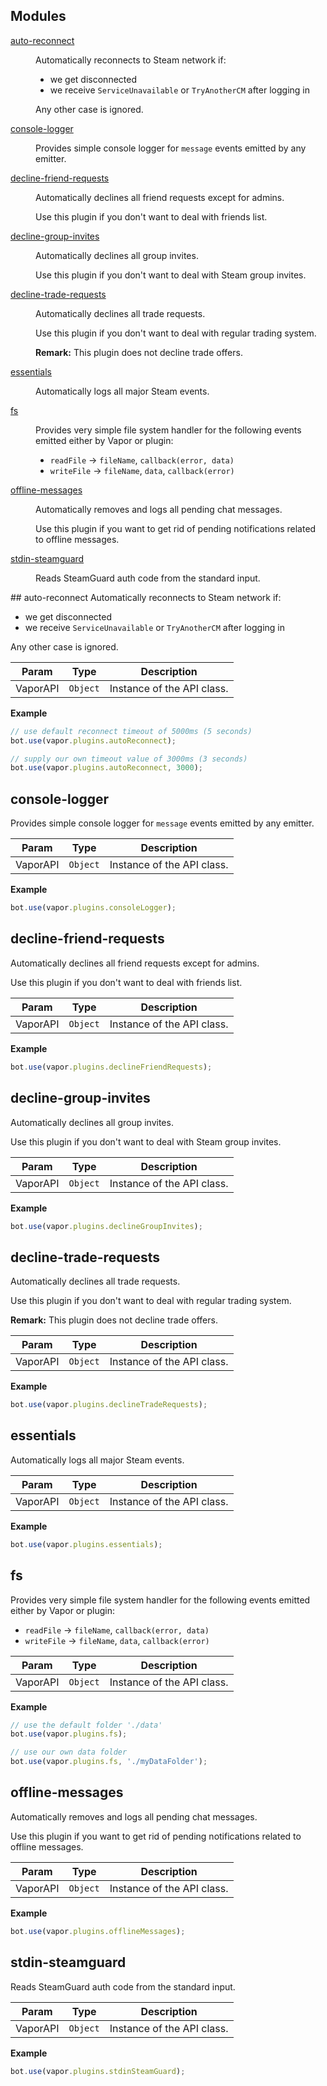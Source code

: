 ## Modules
<dl>
<dt><a href="#module_auto-reconnect">auto-reconnect</a></dt>
<dd><p>Automatically reconnects to Steam network if:</p>
<ul>
<li>we get disconnected</li>
<li>we receive <code>ServiceUnavailable</code> or <code>TryAnotherCM</code> after logging in</li>
</ul>
<p>Any other case is ignored.</p>
</dd>
<dt><a href="#module_console-logger">console-logger</a></dt>
<dd><p>Provides simple console logger for <code>message</code> events emitted by any emitter.</p>
</dd>
<dt><a href="#module_decline-friend-requests">decline-friend-requests</a></dt>
<dd><p>Automatically declines all friend requests except for admins.</p>
<p>Use this plugin if you don&#39;t want to deal with friends list.</p>
</dd>
<dt><a href="#module_decline-group-invites">decline-group-invites</a></dt>
<dd><p>Automatically declines all group invites.</p>
<p>Use this plugin if you don&#39;t want to deal with Steam group invites.</p>
</dd>
<dt><a href="#module_decline-trade-requests">decline-trade-requests</a></dt>
<dd><p>Automatically declines all trade requests.</p>
<p>Use this plugin if you don&#39;t want to deal with regular trading system.</p>
<p><strong>Remark:</strong> This plugin does not decline trade offers.</p>
</dd>
<dt><a href="#module_essentials">essentials</a></dt>
<dd><p>Automatically logs all major Steam events.</p>
</dd>
<dt><a href="#module_fs">fs</a></dt>
<dd><p>Provides very simple file system handler for the following events
emitted either by Vapor or plugin:</p>
<ul>
<li><code>readFile</code> -&gt; <code>fileName</code>, <code>callback(error, data)</code></li>
<li><code>writeFile</code> -&gt; <code>fileName</code>, <code>data</code>, <code>callback(error)</code></li>
</ul>
</dd>
<dt><a href="#module_offline-messages">offline-messages</a></dt>
<dd><p>Automatically removes and logs all pending chat messages.</p>
<p>Use this plugin if you want to get rid of pending notifications
related to offline messages.</p>
</dd>
<dt><a href="#module_stdin-steamguard">stdin-steamguard</a></dt>
<dd><p>Reads SteamGuard auth code from the standard input.</p>
</dd>
</dl>
<a name="module_auto-reconnect"></a>
## auto-reconnect
Automatically reconnects to Steam network if:

* we get disconnected
* we receive `ServiceUnavailable` or `TryAnotherCM` after logging in

Any other case is ignored.


| Param | Type | Description |
| --- | --- | --- |
| VaporAPI | <code>Object</code> | Instance of the API class. |

**Example**  
```js
// use default reconnect timeout of 5000ms (5 seconds)
bot.use(vapor.plugins.autoReconnect);

// supply our own timeout value of 3000ms (3 seconds)
bot.use(vapor.plugins.autoReconnect, 3000);
```
<a name="module_console-logger"></a>
## console-logger
Provides simple console logger for `message` events emitted by any emitter.


| Param | Type | Description |
| --- | --- | --- |
| VaporAPI | <code>Object</code> | Instance of the API class. |

**Example**  
```js
bot.use(vapor.plugins.consoleLogger);
```
<a name="module_decline-friend-requests"></a>
## decline-friend-requests
Automatically declines all friend requests except for admins.

Use this plugin if you don't want to deal with friends list.


| Param | Type | Description |
| --- | --- | --- |
| VaporAPI | <code>Object</code> | Instance of the API class. |

**Example**  
```js
bot.use(vapor.plugins.declineFriendRequests);
```
<a name="module_decline-group-invites"></a>
## decline-group-invites
Automatically declines all group invites.

Use this plugin if you don't want to deal with Steam group invites.


| Param | Type | Description |
| --- | --- | --- |
| VaporAPI | <code>Object</code> | Instance of the API class. |

**Example**  
```js
bot.use(vapor.plugins.declineGroupInvites);
```
<a name="module_decline-trade-requests"></a>
## decline-trade-requests
Automatically declines all trade requests.

Use this plugin if you don't want to deal with regular trading system.

**Remark:** This plugin does not decline trade offers.


| Param | Type | Description |
| --- | --- | --- |
| VaporAPI | <code>Object</code> | Instance of the API class. |

**Example**  
```js
bot.use(vapor.plugins.declineTradeRequests);
```
<a name="module_essentials"></a>
## essentials
Automatically logs all major Steam events.


| Param | Type | Description |
| --- | --- | --- |
| VaporAPI | <code>Object</code> | Instance of the API class. |

**Example**  
```js
bot.use(vapor.plugins.essentials);
```
<a name="module_fs"></a>
## fs
Provides very simple file system handler for the following events
emitted either by Vapor or plugin:
* `readFile` -> `fileName`, `callback(error, data)`
* `writeFile` -> `fileName`, `data`, `callback(error)`


| Param | Type | Description |
| --- | --- | --- |
| VaporAPI | <code>Object</code> | Instance of the API class. |

**Example**  
```js
// use the default folder './data'
bot.use(vapor.plugins.fs);

// use our own data folder
bot.use(vapor.plugins.fs, './myDataFolder');
```
<a name="module_offline-messages"></a>
## offline-messages
Automatically removes and logs all pending chat messages.

Use this plugin if you want to get rid of pending notifications
related to offline messages.


| Param | Type | Description |
| --- | --- | --- |
| VaporAPI | <code>Object</code> | Instance of the API class. |

**Example**  
```js
bot.use(vapor.plugins.offlineMessages);
```
<a name="module_stdin-steamguard"></a>
## stdin-steamguard
Reads SteamGuard auth code from the standard input.


| Param | Type | Description |
| --- | --- | --- |
| VaporAPI | <code>Object</code> | Instance of the API class. |

**Example**  
```js
bot.use(vapor.plugins.stdinSteamGuard);
```
